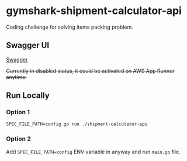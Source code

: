 # gymshark-shipment-calculator-api
Coding challenge for solving items packing problem.
 
## Swagger UI
[Swagger](https://urguj6dx2n.eu-central-1.awsapprunner.com/swagger/index.html#/default/get_calculate__itemCount_)

~~Currently in disabled status, it could be activated on AWS App Runner anytime.~~ 

## Run Locally
### Option 1
`SPEC_FILE_PATH=config go run ./shipment-calculator-api`

### Option 2
Add `SPEC_FILE_PATH=config` ENV variable in anyway and run `main.go` file.



